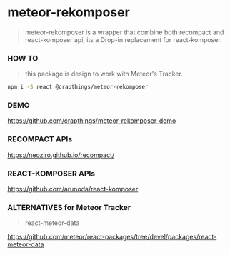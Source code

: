 # meteor-rekomposer

> meteor-rekomposer is a wrapper that combine both recompact and react-komposer api,
its a Drop-in replacement for react-komposer.

### HOW TO

> this package is design to work with Meteor's Tracker.

```bash
npm i -S react @crapthings/meteor-rekomposer
```

### DEMO

https://github.com/crapthings/meteor-rekomposer-demo

### RECOMPACT APIs

https://neoziro.github.io/recompact/

### REACT-KOMPOSER APIs

https://github.com/arunoda/react-komposer

### ALTERNATIVES for Meteor Tracker

> react-meteor-data

https://github.com/meteor/react-packages/tree/devel/packages/react-meteor-data
